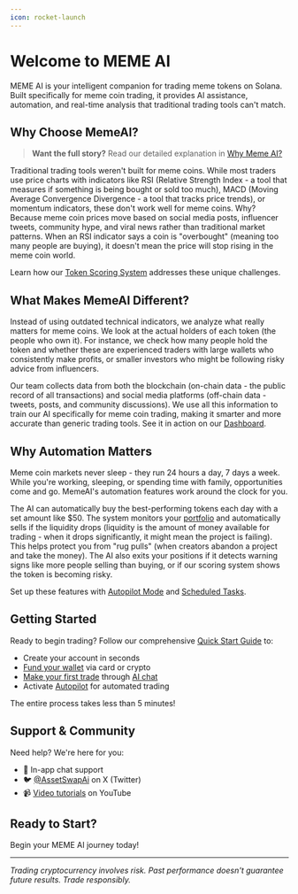 ```yaml
---
icon: rocket-launch
---
```


# Welcome to MEME AI

MEME AI is your intelligent companion for trading meme tokens on Solana. Built specifically for meme coin trading, it provides AI assistance, automation, and real-time analysis that traditional trading tools can't match.

## Why Choose MemeAI?

> **Want the full story?** Read our detailed explanation in [Why Meme AI?](why-meme-ai.md)

Traditional trading tools weren't built for meme coins. While most traders use price charts with indicators like RSI (Relative Strength Index - a tool that measures if something is being bought or sold too much), MACD (Moving Average Convergence Divergence - a tool that tracks price trends), or momentum indicators, these don't work well for meme coins. Why? Because meme coin prices move based on social media posts, influencer tweets, community hype, and viral news rather than traditional market patterns. When an RSI indicator says a coin is "overbought" (meaning too many people are buying), it doesn't mean the price will stop rising in the meme coin world.

Learn how our [Token Scoring System](core-features/dashboard.md#token-scoring-system) addresses these unique challenges.

## What Makes MemeAI Different?

Instead of using outdated technical indicators, we analyze what really matters for meme coins. We look at the actual holders of each token (the people who own it). For instance, we check how many people hold the token and whether these are experienced traders with large wallets who consistently make profits, or smaller investors who might be following risky advice from influencers.

Our team collects data from both the blockchain (on-chain data - the public record of all transactions) and social media platforms (off-chain data - tweets, posts, and community discussions). We use all this information to train our AI specifically for meme coin trading, making it smarter and more accurate than generic trading tools. See it in action on our [Dashboard](core-features/dashboard.md).

## Why Automation Matters

Meme coin markets never sleep - they run 24 hours a day, 7 days a week. While you're working, sleeping, or spending time with family, opportunities come and go. MemeAI's automation features work around the clock for you. 

The AI can automatically buy the best-performing tokens each day with a set amount like $50. The system monitors your [portfolio](core-features/portfolio.md) and automatically sells if the liquidity drops (liquidity is the amount of money available for trading - when it drops significantly, it might mean the project is failing). This helps protect you from "rug pulls" (when creators abandon a project and take the money). The AI also exits your positions if it detects warning signs like more people selling than buying, or if our scoring system shows the token is becoming risky.

Set up these features with [Autopilot Mode](automation/autopilot.md) and [Scheduled Tasks](automation/scheduled-tasks.md).

## Getting Started

Ready to begin trading? Follow our comprehensive [Quick Start Guide](getting-started/quick-start.md) to:
- Create your account in seconds
- [Fund your wallet](getting-started/funding.md) via card or crypto
- [Make your first trade](getting-started/first-trade.md) through [AI chat](core-features/ai-chat.md)
- Activate [Autopilot](automation/autopilot.md) for automated trading

The entire process takes less than 5 minutes!

## Support & Community

Need help? We're here for you:
- 📧 In-app chat support
- 🐦 [@AssetSwapAi](https://x.com/AssetSwapAi) on X (Twitter)
- 📹 [Video tutorials](https://www.youtube.com/@assetswap) on YouTube

## Ready to Start?

Begin your MEME AI journey today!

---

*Trading cryptocurrency involves risk. Past performance doesn't guarantee future results. Trade responsibly.*
